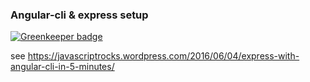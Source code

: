 ### Angular-cli & express setup

[![Greenkeeper badge](https://badges.greenkeeper.io/gschafra/udemy_course_meantodos.svg)](https://greenkeeper.io/)

see https://javascriptrocks.wordpress.com/2016/06/04/express-with-angular-cli-in-5-minutes/